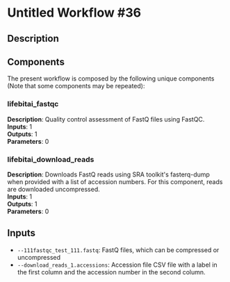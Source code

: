 # Untitled Workflow #36

## Description



## Components

The present workflow is composed by the following unique components (Note that some components may be repeated):

### lifebitai_fastqc

**Description**: Quality control assessment of FastQ files using FastQC.\
**Inputs**: 1\
**Outputs**: 1\
**Parameters**: 0

### lifebitai_download_reads

**Description**: Downloads FastQ reads using SRA toolkit's fasterq-dump when provided with a list of accession numbers. For this component, reads are downloaded uncompressed.\
**Inputs**: 1\
**Outputs**: 1\
**Parameters**: 0

## Inputs

- `--111fastqc_test_111.fastq`: FastQ files, which can be compressed or uncompressed
- `--download_reads_1.accessions`: Accession file CSV file with a label in the first column and the accession number in the second column.
